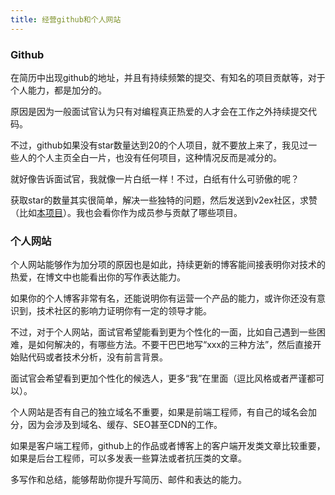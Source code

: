 ```yaml
---
title: 经营github和个人网站
---
```


### Github
在简历中出现github的地址，并且有持续频繁的提交、有知名的项目贡献等，对于个人能力，都是加分的。

原因是因为一般面试官认为只有对编程真正热爱的人才会在工作之外持续提交代码。

不过，github如果没有star数量达到20的个人项目，就不要放上来了，我见过一些人的个人主页全白一片，也没有任何项目，这种情况反而是减分的。

就好像告诉面试官，我就像一片白纸一样！不过，白纸有什么可骄傲的呢？

获取star的数量其实很简单，解决一些独特的问题，然后发送到v2ex社区，求赞（比如[本项目](https://github.com/yuguo/BAT-internal-referral)）。我也会看你作为成员参与贡献了哪些项目。

### 个人网站

个人网站能够作为加分项的原因也是如此，持续更新的博客能间接表明你对技术的热爱，在博文中也能看出你的写作表达能力。

如果你的个人博客非常有名，还能说明你有运营一个产品的能力，或许你还没有意识到，技术社区的影响力证明你有一定的领导才能。

不过，对于个人网站，面试官希望能看到更为个性化的一面，比如自己遇到一些困难，是如何解决的，有哪些方法。不要干巴巴地写“xxx的三种方法”，然后直接开始贴代码或者技术分析，没有前言背景。

面试官会希望看到更加个性化的候选人，更多“我”在里面（逗比风格或者严谨都可以）。

个人网站是否有自己的独立域名不重要，如果是前端工程师，有自己的域名会加分，因为会涉及到域名、缓存、SEO甚至CDN的工作。

如果是客户端工程师，github上的作品或者博客上的客户端开发类文章比较重要，如果是后台工程师，可以多发表一些算法或者抗压类的文章。

多写作和总结，能够帮助你提升写简历、邮件和表达的能力。
